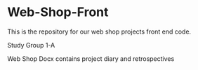 # Web-Shop-Front

This is the repository for our web shop projects front end code.

Study Group 1-A

Web Shop Docx contains project diary and retrospectives
